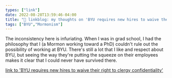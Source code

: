```yaml
---
types: ["link"]
date: 2022-08-28T13:59:46-04:00
title: "🔗 linkblog: my thoughts on 'BYU requires new hires to waive their right to clergy confidentiality'"
tags: ["BYU","Mormonism"]
---
```

The inconsistency here is infuriating. When I was in grad school, I had the philosophy that I (a Mormon working toward a PhD) couldn't rule out the possibility of working at BYU. There's still a lot that I like and respect about BYU, but seeing the way they're putting the squeeze on their employees makes it clear that I could never have survived there.
 

[link to 'BYU requires new hires to waive their right to clergy confidentiality'](https://www.sltrib.com/religion/2022/08/28/byu-requires-new-hires-waive/?fbclid=IwAR3NoYcaSXvnpq6fRGalSG07qwkIasUvTF8HkSPYFTiqZQxJcPoszWO9Ltc)
